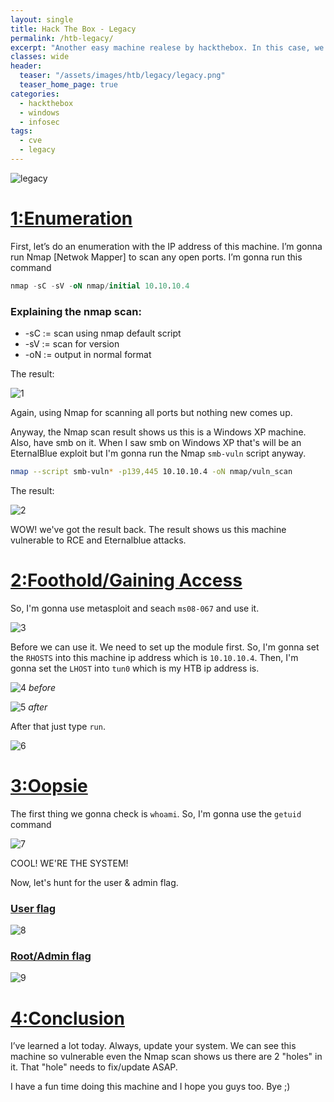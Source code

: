 ```yaml
---
layout: single
title: Hack The Box - Legacy
permalink: /htb-legacy/
excerpt: "Another easy machine realese by hackthebox. In this case, we learned how dangerous legacy/old stuff is."
classes: wide
header:
  teaser: "/assets/images/htb/legacy/legacy.png"
  teaser_home_page: true
categories:
  - hackthebox
  - windows
  - infosec
tags:
  - cve
  - legacy 
---
```



![legacy](/assets/images/htb/legacy/legacy.png)

# <u>1:Enumeration</u>

First, let’s do an enumeration with the IP address of this machine. I’m gonna run Nmap [Netwok Mapper] to scan any open ports. I’m gonna run this command

```sql
nmap -sC -sV -oN nmap/initial 10.10.10.4
```
### Explaining the nmap scan:
* -sC	:= scan using nmap default script
* -sV	:= scan for version
* -oN := output in normal format

The result:

![1](/assets/images/htb/legacy/1.png)

Again, using Nmap for scanning all ports but nothing new comes up.

Anyway, the Nmap scan result shows us this is a Windows XP machine.
Also, have smb on it. When I saw smb on Windows XP that's will be an EternalBlue exploit but I'm gonna run the Nmap `smb-vuln` script anyway.

```bash
nmap --script smb-vuln* -p139,445 10.10.10.4 -oN nmap/vuln_scan 
```

The result:

![2](/assets/images/htb/legacy/2.png)

WOW! we've got the result back. The result shows us this machine vulnerable to RCE and Eternalblue attacks.

# <u>2:Foothold/Gaining Access</u>

So, I'm gonna use metasploit and seach `ms08-067` and use it.

![3](/assets/images/htb/legacy/3.png)

Before we can use it. We need to set up the module first. So, I'm gonna set the `RHOSTS` into this machine ip address which is `10.10.10.4`. Then, I'm gonna set the `LHOST` into `tun0` which is my HTB ip address is.

![4](/assets/images/htb/legacy/4.png)
_before_

![5](/assets/images/htb/legacy/5.png)
_after_

After that just type `run`.

![6](/assets/images/htb/legacy/6.png)

# <u>3:Oopsie</u>

The first thing we gonna check is `whoami`. So, I'm gonna use the `getuid` command

![7](/assets/images/htb/legacy/7.png)

COOL! WE'RE THE SYSTEM!

Now, let's hunt for the user & admin flag.

### <u>User flag</u>

![8](/assets/images/htb/legacy/8.png)

### <u>Root/Admin flag</u>

![9](/assets/images/htb/legacy/9.png)

# <u>4:Conclusion</u>

I’ve learned a lot today. Always, update your system. We can see this machine so vulnerable even the Nmap scan shows us there are 2 "holes" in it. That "hole" needs to fix/update ASAP.

I have a fun time doing this machine and I hope you guys too. Bye ;)